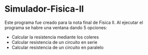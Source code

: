# Simulador-Fisica-II
Este programa fue creado para la nota final de Fisica II.
Al ejecutar el programa se habre una ventana dando 5 opciones:

* Calcular la resistencia mediante los coleres 
* Calcular resistencia de un circuito en serie
* Calcular resistencia de un circuito en paralelo

